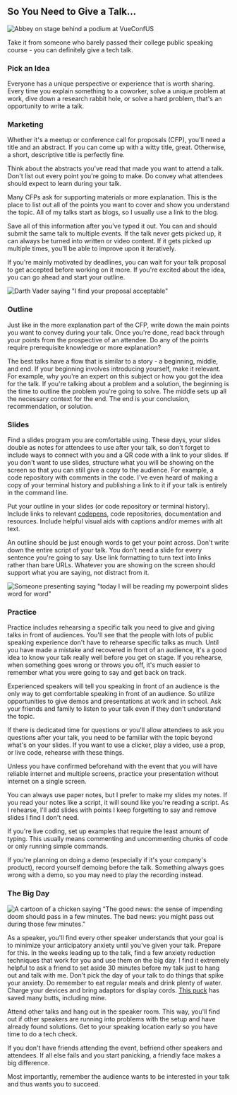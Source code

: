 ## So You Need to Give a Talk...

![Abbey on stage behind a podium at VueConfUS](https://images.abbeyperini.com/talk/cover.jpg)

Take it from someone who barely passed their college public speaking course - you can definitely give a tech talk.

### Pick an Idea

Everyone has a unique perspective or experience that is worth sharing. Every time you explain something to a coworker, solve a unique problem at work, dive down a research rabbit hole, or solve a hard problem, that's an opportunity to write a talk.

### Marketing

Whether it's a meetup or conference call for proposals (CFP), you'll need a title and an abstract. If you can come up with a witty title, great. Otherwise, a short, descriptive title is perfectly fine.

Think about the abstracts you've read that made you want to attend a talk. Don't list out every point you're going to make. Do convey what attendees should expect to learn during your talk.

Many CFPs ask for supporting materials or more explanation. This is the place to list out all of the points you want to cover and show you understand the topic. All of my talks start as blogs, so I usually use a link to the blog.

Save all of this information after you've typed it out. You can and should submit the same talk to multiple events. If the talk never gets picked up, it can always be turned into written or video content. If it gets picked up multiple times, you'll be able to improve upon it iteratively.

If you're mainly motivated by deadlines, you can wait for your talk proposal to get accepted before working on it more. If you're excited about the idea, you can go ahead and start your outline.

![Darth Vader saying "I find your proposal acceptable"](https://images.abbeyperini.com/talk/proposal-acceptable.jpg)

### Outline

Just like in the more explanation part of the CFP, write down the main points you want to convey during your talk. Once you're done, read back through your points from the prospective of an attendee. Do any of the points require prerequisite knowledge or more explanation?

The best talks have a flow that is similar to a story - a beginning, middle, and end. If your beginning involves introducing yourself, make it relevant. For example, why you're an expert on this subject or how you got the idea for the talk. If you're talking about a problem and a solution, the beginning is the time to outline the problem you're going to solve. The middle sets up all the necessary context for the end. The end is your conclusion, recommendation, or solution.

### Slides

Find a slides program you are comfortable using. These days, your slides double as notes for attendees to use after your talk, so don't forget to include ways to connect with you and a QR code with a link to your slides. If you don't want to use slides, structure what you will be showing on the screen so that you can still give a copy to the audience. For example, a code repository with comments in the code. I've even heard of making a copy of your terminal history and publishing a link to it if your talk is entirely in the command line.

Put your outline in your slides (or code repository or terminal history). Include links to relevant [codepens](https://codepen.io/your-work), code repositories, documentation and resources. Include helpful visual aids with captions and/or memes with alt text.

An outline should be just enough words to get your point across. Don't write down the entire script of your talk. You don't need a slide for every sentence you're going to say. Use link formatting to turn text into links rather than bare URLs. Whatever you are showing on the screen should support what you are saying, not distract from it.

![Someone presenting saying "today I will be reading my powerpoint slides word for word"](https://images.abbeyperini.com/talk/powerpoint.jpg)

### Practice

Practice includes rehearsing a specific talk you need to give and giving talks in front of audiences. You'll see that the people with lots of public speaking experience don't have to rehearse specific talks as much. Until you have made a mistake and recovered in front of an audience, it's a good idea to know your talk really well before you get on stage. If you rehearse, when something goes wrong or throws you off, it's much easier to remember what you were going to say and get back on track.

Experienced speakers will tell you speaking in front of an audience is the only way to get comfortable speaking in front of an audience. So utilize opportunities to give demos and presentations at work and in school. Ask your friends and family to listen to your talk even if they don't understand the topic.

If there is dedicated time for questions or you'll allow attendees to ask you questions after your talk, you need to be familiar with the topic beyond what's on your slides. If you want to use a clicker, play a video, use a prop, or live code, rehearse with these things.

Unless you have confirmed beforehand with the event that you will have reliable internet and multiple screens, practice your presentation without internet on a single screen.

You can always use paper notes, but I prefer to make my slides my notes. If you read your notes like a script, it will sound like you're reading a script. As I rehearse, I'll add slides with points I keep forgetting to say and remove slides I find I don't need.

If you're live coding, set up examples that require the least amount of typing. This usually means commenting and uncommenting chunks of code or only running simple commands.

If you're planning on doing a demo (especially if it's your company's product), record yourself demoing before the talk. Something always goes wrong with a demo, so you may need to play the recording instead.

### The Big Day

![A cartoon of a chicken saying "The good news: the sense of impending doom should pass in a few minutes. The bad news: you might pass out during those few minutes."](https://images.abbeyperini.com/talk/speaking-fear.jpeg)

As a speaker, you'll find every other speaker understands that your goal is to minimize your anticipatory anxiety until you've given your talk. Prepare for this. In the weeks leading up to the talk, find a few anxiety reduction techniques that work for you and use them on the big day. I find it extremely helpful to ask a friend to set aside 30 minutes before my talk just to hang out and talk with me. Don't pick the day of your talk to do things that spike your anxiety. Do remember to eat regular meals and drink plenty of water. Charge your devices and bring adaptors for display cords. [This puck](https://www.amazon.com/gp/product/B08VHB4VGK) has saved many butts, including mine.

Attend other talks and hang out in the speaker room. This way, you'll find out if other speakers are running into problems with the setup and have already found solutions. Get to your speaking location early so you have time to do a tech check.

If you don't have friends attending the event, befriend other speakers and attendees. If all else fails and you start panicking, a friendly face makes a big difference.

Most importantly, remember the audience wants to be interested in your talk and thus wants you to succeed.
